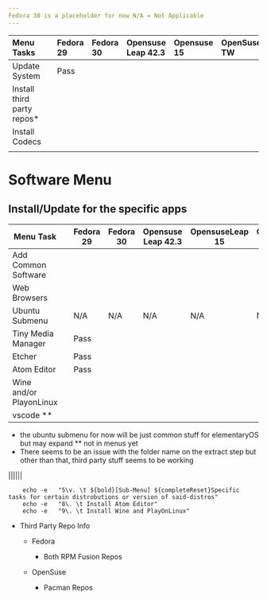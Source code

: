 ```yaml
---
Fedora 30 is a placeholder for now N/A = Not Applicable
---
```


Menu Tasks                 |  | Fedora 29 | Fedora 30 | Opensuse Leap 42.3 | Opensuse 15 | OpenSuse TW
:------------------------- | :- | :-------- | :-------- | :----------------- | :---------- | :----------
Update System              |  | Pass      |           |                    |             |
Install third party repos* |  |           |           |                    |             |
Install Codecs             |  |           |           |                    |             |
                           |  |           |           |                    |


# Software Menu
## Install/Update for the specific apps 
| Menu Task               |  | Fedora 29 | Fedora 30 | Opensuse Leap 42.3 | OpensuseLeap 15 | OpensuseLeap 15.1 | Opensuse TW |
|-------------------------|--|-----------|-----------|--------------------|-----------------|-------------------|-------------|
| Add Common Software     |  |           |           |                    |                 |                   |             |
| Web Browsers            |  |           |           |                    |                 |                   |             |
| Ubuntu Submenu          |  | N/A       | N/A       | N/A                | N/A             | N/A               | N/A         |
| Tiny Media Manager      |  | Pass      |           |                    |                 |                   |             |
| Etcher                  |  | Pass      |           |                    |                 |                   |             |
| Atom Editor             |  | Pass      |           |                    |                 |                   |             |
| Wine and/or PlayonLinux |  |           |           |                    |                 |                   |             |
| vscode **               |  |           |           |                    |                 |                   |             |


- the ubuntu submenu for now will be just common stuff for elementaryOS but may expand ** not in menus yet
- There seems to be an issue with the folder name on the extract step but other than that, third party stuff seems to  be working 

||||||

```
    echo -e   "5\v. \t ${bold}[Sub-Menu] ${completeReset}Specific tasks for certain distrobutions or version of said-distros"
    echo -e   "8\. \t Install Atom Editor"
    echo -e   "9\. \t Install Wine and PlayOnLinux"
```

- Third Party Repo Info

  - Fedora

    - Both RPM Fusion Repos

  - OpenSuse

    - Pacman Repos
